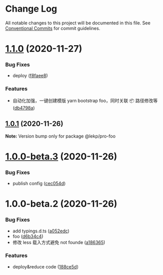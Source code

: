 # Change Log

All notable changes to this project will be documented in this file. See [Conventional Commits](https://conventionalcommits.org) for commit guidelines.

# [1.1.0](https://github.com/lgoweb/pro-components/compare/@lekp/pro-foo@1.0.1...@lekp/pro-foo@1.1.0) (2020-11-27)

### Bug Fixes

- deploy ([f8faee8](https://github.com/lgoweb/pro-components/commit/f8faee88800e6bece39471b9ed4fd095767bbed7))

### Features

- 自动化加强，一键创建模版 yarn bootstrap foo，同时关联 📦 路径修改等 ([db4798a](https://github.com/lgoweb/pro-components/commit/db4798a63d8a38da4bd0870e6b733475cf64dc48))

## [1.0.1](https://github.com/lgoweb/pro-components/compare/@lekp/pro-foo@1.0.0-beta.3...@lekp/pro-foo@1.0.1) (2020-11-26)

**Note:** Version bump only for package @lekp/pro-foo

# [1.0.0-beta.3](https://github.com/lgoweb/pro-components/compare/@lekp/pro-foo@1.0.0-beta.2...@lekp/pro-foo@1.0.0-beta.3) (2020-11-26)

### Bug Fixes

- publish config ([cec054d](https://github.com/lgoweb/pro-components/commit/cec054d5f98673020f7d6aa94b616361d25b44d0))

# 1.0.0-beta.2 (2020-11-26)

### Bug Fixes

- add typings.d.ts ([a052edc](https://github.com/lgoweb/pro-components/commit/a052edc27ba3c917230ec2f5201644a4cd65dcd6))
- foo ([d6b34c4](https://github.com/lgoweb/pro-components/commit/d6b34c45259237c9d27b48c2b97404328e7665f0))
- 修改 less 载入方式避免 not founde ([a186365](https://github.com/lgoweb/pro-components/commit/a186365e0cdef1e0d65fa499f2dd47b6e13a2ab4))

### Features

- deploy&reduce code ([188ce5d](https://github.com/lgoweb/pro-components/commit/188ce5d792b7510c3b2cda3821f0259b094e2e9f))

